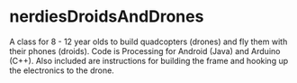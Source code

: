 nerdiesDroidsAndDrones
======================

A class for 8 - 12 year olds to build quadcopters (drones) and fly them with their phones (droids).  Code is Processing for Android (Java) and Arduino (C++).  Also included are instructions for building the frame and hooking up the electronics to the drone.
